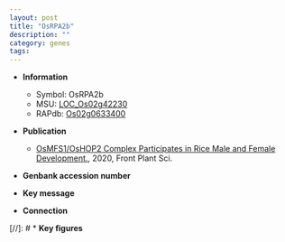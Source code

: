 ```yaml
---
layout: post
title: "OsRPA2b"
description: ""
category: genes
tags: 
---
```


* **Information**  
    + Symbol: OsRPA2b  
    + MSU: [LOC_Os02g42230](http://rice.plantbiology.msu.edu/cgi-bin/ORF_infopage.cgi?orf=LOC_Os02g42230)  
    + RAPdb: [Os02g0633400](http://rapdb.dna.affrc.go.jp/viewer/gbrowse_details/irgsp1?name=Os02g0633400)  

* **Publication**  
    + [OsMFS1/OsHOP2 Complex Participates in Rice Male and Female Development.](http://www.ncbi.nlm.nih.gov/pubmed?term=OsMFS1/OsHOP2+Complex+Participates+in+Rice+Male+and+Female+Development.%5BTitle%5D), 2020, Front Plant Sci.

* **Genbank accession number**  

* **Key message**  

* **Connection**  

[//]: # * **Key figures**  


